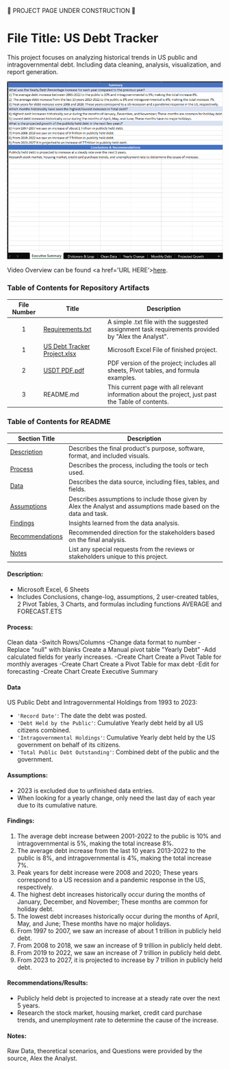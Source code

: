 
🚧 PROJECT PAGE UNDER CONSTRUCTION 🚧

# File Title: US Debt Tracker

This project focuses on analyzing historical trends in US public and intragovernmental debt.
Including data cleaning, analysis, visualization, and report generation.

[<img src="https://github.com/Tiffany-Bergett/tiffany-bergett/blob/main/Images/USDT.1.ES.png" alt="First Sheet of Project**">](https://docs.google.com/spreadsheets/d/1yNPvGrRCbVvvNpbUQfxIgKabiCKEqp7P/edit?usp=sharing&ouid=101031187502320177888&rtpof=true&sd=true)

Video Overview can be found <a href='URL HERE’><u>here</u>.</a>

### Table of Contents for Repository Artifacts
| File Number | Title | Description |
| :-----------: | ----------- |----------- |
| 1 | [Requirements.txt](https://github.com/Tiffany-Bergett/Data_Analytic_Projects/blob/main/US%20Debt%20Tracker/Requirements.txt) | A simple .txt file with the suggested assignment task requirements provided by "Alex the Analyst". |
| 1 | [US Debt Tracker Project.xlsx](https://github.com/Tiffany-Bergett/Data_Analytic_Projects/blob/main/US%20Debt%20Tracker/US%20Debt%20Tracker%20Project.xlsx) | Microsoft Excel File of finished project. |
| 2 | [USDT PDF.pdf](https://github.com/Tiffany-Bergett/Data_Analytic_Projects/blob/main/US%20Debt%20Tracker/USDT%20PDF.pdf) | PDF version of the project; includes all sheets, Pivot tables, and formula examples. |
| 3 | README.md | This current page with all relevant information about the project, just past the Table of contents. |

### Table of Contents for README
| Section Title | Description |
| ----------- |----------- |
| [Description](https://github.com/Tiffany-Bergett/Data_Analytic_Projects/tree/main/US%20Debt%20Tracker#description) | Describes the final product's purpose, software, format, and included visuals. |
| [Process](https://github.com/Tiffany-Bergett/Data_Analytic_Projects/tree/main/US%20Debt%20Tracker#process) | Describes the process, including the tools or tech used. |
| [Data](https://github.com/Tiffany-Bergett/Data_Analytic_Projects/tree/main/US%20Debt%20Tracker#data-description) | Describes the data source, including files, tables, and fields. |
| [Assumptions](https://github.com/Tiffany-Bergett/Data_Analytic_Projects/tree/main/US%20Debt%20Tracker#assumptions) | Describes assumptions to include those given by Alex the Analyst and assumptions made based on the data and task. |
| [Findings](https://github.com/Tiffany-Bergett/Data_Analytic_Projects/tree/main/US%20Debt%20Tracker#findings) | Insights learned from the data analysis. |
| [Recommendations](https://github.com/Tiffany-Bergett/Data_Analytic_Projects/tree/main/US%20Debt%20Tracker#recommendations) | Recommended direction for the stakeholders based on the final analysis. |
| [Notes](https://github.com/Tiffany-Bergett/Data_Analytic_Projects/tree/main/US%20Debt%20Tracker#notes) | List any special requests from the reviews or stakeholders unique to this project. |

#### Description:
- Microsoft Excel, 6 Sheets
- Includes Conclusions, change-log, assumptions, 2 user-created tables, 2 Pivot Tables, 3 Charts, and formulas including functions AVERAGE and FORECAST.ETS

#### Process:
Clean data
        -Switch Rows/Columns
        -Change data format to number
        -Replace "null" with blanks
Create a Manual pivot  table  "Yearly Debt"
        -Add calculated fields for yearly increases.
        -Create Chart
Create a Pivot Table for monthly averages
        -Create Chart
Create a Pivot Table for max debt
        -Edit for forecasting
        -Create Chart
Create Executive Summary

#### Data
US Public Debt and Intragovernmental Holdings from 1993 to 2023:
- `'Record Date'`: The date the debt was posted.
- `'Debt Held by the Public'`: Cumulative Yearly debt held by all US citizens combined.
- `'Intragovernmental Holdings'`: Cumulative Yearly debt held by the US government on behalf of its citizens.
- `'Total Public Debt Outstanding'`: Combined debt of the public and the government.

#### Assumptions:
- 2023 is excluded due to unfinished data entries.
- When looking for a yearly change, only need the last day of each year due to its cumulative nature.

#### Findings:
1) The average debt increase between 2001-2022 to the public is 10% and intragovernmental is 5%, making the total increase 8%.						
2)  The average debt increase from the last 10 years 2013-2022 to the public is 8%, and intragovernmental is 4%, making the total increase 7%.						
3) Peak years for debt increase were 2008 and 2020; These years correspond to a US recession and a pandemic response in the US, respectively.											
4) The highest debt increases historically occur during the months of January, December, and November; These months are common for holiday debt.						
5) The lowest debt increases historically occur during the months of April, May, and June; These months have no major holidays.											
6) From 1997 to 2007, we saw an increase of about 1 trillion in publicly held debt.						
7) From 2008 to 2018, we saw an increase of 9 trillion in publicly held debt.						
8) From 2019 to 2022, we saw an increase of 7 trillion in publicly held debt.						
9) From 2023 to 2027, it is projected to increase by 7 trillion in publicly held debt.						

#### Recommendations/Results:
- Publicly held debt is projected to increase at a steady rate over the next 5 years.						
- Research the stock market, housing market, credit card purchase trends, and unemployment rate to determine the cause of the increase.						

#### Notes:
Raw Data, theoretical scenarios, and Questions were provided by the source, Alex the Analyst.
